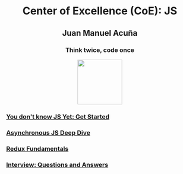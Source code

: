 <h1 align='center'>Center of Excellence (CoE): JS</h1>
<h2 align='center'>Juan Manuel Acuña</h2>
<h3 align='center'>Think twice, code once</h3>

<p align="center">
  <img src="https://upload.wikimedia.org/wikipedia/commons/thumb/9/99/Unofficial_JavaScript_logo_2.svg/2048px-Unofficial_JavaScript_logo_2.svg.png" width="120" />
</p>

### [You don't know JS Yet: Get Started](https://github.com/Unosquare-CoE-JavaScript/juan-manuel-acuna/tree/master/YDNJSY_Get_Started)

### [Asynchronous JS Deep Dive](https://github.com/Unosquare-CoE-JavaScript/juan-manuel-acuna/tree/master/asynchronous-javascript-deep-dive)

### [Redux Fundamentals](https://github.com/Unosquare-CoE-JavaScript/juan-manuel-acuna/tree/master/Redux-fundamentals)

### [Interview: Questions and Answers](https://github.com/Unosquare-CoE-JavaScript/juan-manuel-acuna/tree/master/Interview_questions_answers.md)

